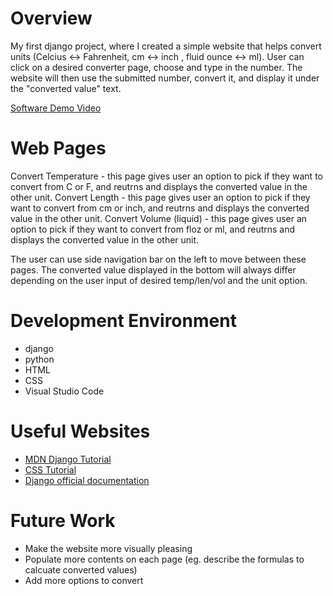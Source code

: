
# Overview

My first django project, where I created a simple website that helps convert units (Celcius <-> Fahrenheit, cm <-> inch , fluid ounce <-> ml). User can click on a desired converter page, choose and type in the number. The website will then use the submitted number, convert it, and display it under the "converted value" text. 

[Software Demo Video](http://youtube.link.goes.here)

# Web Pages

Convert Temperature - this page gives user an option to pick if they want to convert from C or F, and reutrns and displays the converted value in the other unit. 
Convert Length - this page gives user an option to pick if they want to convert from cm or inch, and reutrns and displays the converted value in the other unit. 
Convert Volume (liquid) - this page gives user an option to pick if they want to convert from floz or ml, and reutrns and displays the converted value in the other unit. 

The user can use side navigation bar on the left to move between these pages. The converted value displayed in the bottom will always differ depending on the user input of desired temp/len/vol and the unit option. 

# Development Environment

* django 
* python
* HTML
* CSS 
* Visual Studio Code 

# Useful Websites

* [MDN Django Tutorial](https://developer.mozilla.org/en-US/docs/Learn/Server-side/Django)
* [CSS Tutorial](https://www.w3schools.com/css/)
* [Django official documentation](https://docs.djangoproject.com/en/3.2/)

# Future Work

* Make the website more visually pleasing 
* Populate more contents on each page (eg. describe the formulas to calcuate converted values) 
* Add more options to convert 
